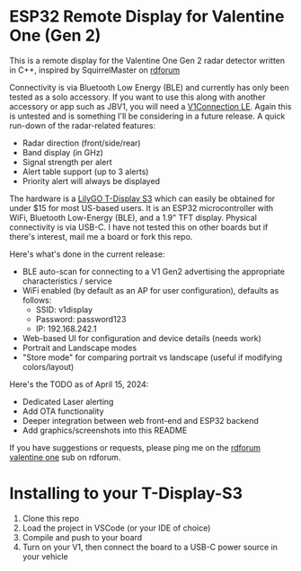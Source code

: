 # ESP32 Remote Display for Valentine One (Gen 2)

This is a remote display for the Valentine One Gen 2 radar detector written in C++, inspired by SquirrelMaster on [rdforum](http://rdforum.org)

Connectivity is via Bluetooth Low Energy (BLE) and currently has only been tested as a solo accessory. If you want to use this along
with another accessory or app such as JBV1, you will need a [V1Connection LE](https://store.valentine1.com/store/item.asp?i=20232). Again
this is untested and is something I'll be considering in a future release. A quick run-down of the radar-related features:
- Radar direction (front/side/rear)
- Band display (in GHz)
- Signal strength per alert
- Alert table support (up to 3 alerts)
- Priority alert will always be displayed

The hardware is a [LilyGO T-Display S3](https://www.lilygo.cc/products/t-display-s3?variant=42284559827125) which can easily be obtained for under
$15 for most US-based users. It is an ESP32 microcontroller with WiFi, Bluetooth Low-Energy (BLE), and a 1.9" TFT display. Physical connectivity is
via USB-C. I have not tested this on other boards but if there's interest, mail me a board or fork this repo.

Here's what's done in the current release:
- BLE auto-scan for connecting to a V1 Gen2 advertising the appropriate characteristics / service
- WiFi enabled (by default as an AP for user configuration), defaults as follows:
    - SSID: v1display
    - Password: password123
    - IP: 192.168.242.1
- Web-based UI for configuration and device details (needs work)
- Portrait and Landscape modes
- "Store mode" for comparing portrait vs landscape (useful if modifying colors/layout)

Here's the TODO as of April 15, 2024:
- Dedicated Laser alerting
- Add OTA functionality
- Deeper integration between web front-end and ESP32 backend
- Add graphics/screenshots into this README

If you have suggestions or requests, please ping me on the [rdforum valentine one](https://www.rdforum.org/threads/136559/) sub on rdforum.

# Installing to your T-Display-S3

1. Clone this repo
2. Load the project in VSCode (or your IDE of choice)
3. Compile and push to your board
4. Turn on your V1, then connect the board to a USB-C power source in your vehicle
